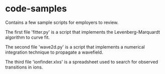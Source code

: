 # code-samples
Contains a few sample scripts for employers to review.

The first file 'fitter.py' is a script that implements the Levenberg-Marquardt algorithm to curve fit.

The second file 'wave2d.py' is a script that implements a numerical integration technique to propagate a wavefield.

The third file 'ionfinder.xlxs' is a spreadsheet used to search for observed transitions in ions.

